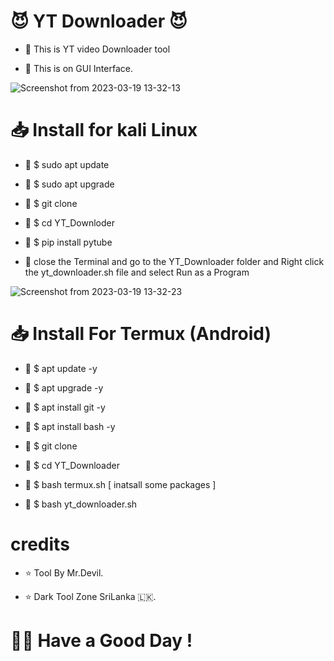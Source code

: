 # 😈️ YT Downloader 😈️ 


- 📌️ This is YT video Downloader tool

- 📌️ This is on GUI Interface.

![Screenshot from 2023-03-19 13-32-13](https://user-images.githubusercontent.com/118705843/233083025-4c7fcdb4-6cd5-41ed-8716-f0333f1e3684.png)


# 📥️ Install for kali Linux

- 📌️ $ sudo apt update

- 📌️ $ sudo apt upgrade

- 📌️ $ git clone 

- 📌️ $ cd YT_Downloder

- 📌️ $ pip install pytube

- 📌️ close the Terminal and go to the YT_Downloader folder and Right click the yt_downloader.sh file and select Run as a Program

![Screenshot from 2023-03-19 13-32-23](https://user-images.githubusercontent.com/118705843/233083281-8710eb4f-e8b3-492b-a94f-5ce1d461f0df.png)


# 📥️ Install For Termux (Android)

- 📌️ $ apt update -y

- 📌️ $ apt upgrade -y

- 📌️ $ apt install git -y

- 📌️ $ apt install bash -y

- 📌️ $ git clone 

- 📌️ $ cd YT_Downloader

- 📌️ $ bash termux.sh [ inatsall some packages ]

- 📌️ $ bash yt_downloader.sh

# credits 

- ⭐️ Tool By Mr.Devil.

- ⭐️ Dark Tool Zone SriLanka 🇱🇰️.


# 🙋‍♂️️ Have a Good Day !
